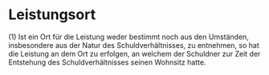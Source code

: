 # Leistungsort

(1) Ist ein Ort für die Leistung weder bestimmt noch aus den Umständen, insbesondere aus der Natur des Schuldverhältnisses, zu entnehmen, so hat die Leistung an dem Ort zu erfolgen, an welchem der Schuldner zur Zeit der Entstehung des Schuldverhältnisses seinen Wohnsitz hatte.